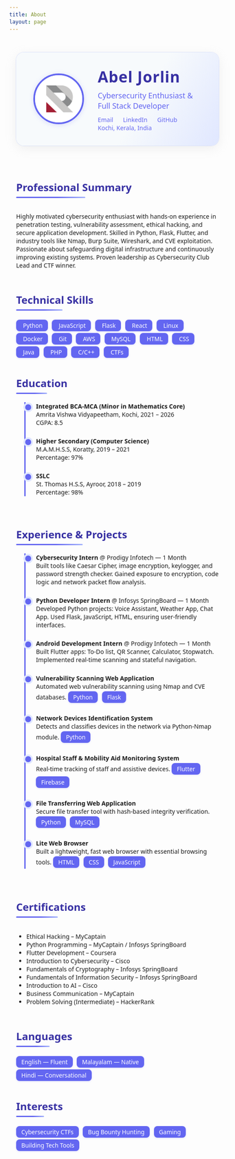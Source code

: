 ```yaml
---
title: About
layout: page
---
```


<style>
.about-container {
  max-width: 900px;
  margin: 0 auto;
  padding: 2rem 1rem;
  font-family: 'Geist Variable', 'Segoe UI', Arial, sans-serif;
}
.profile-card {
  display: flex;
  align-items: center;
  background: linear-gradient(120deg, #f7fafc 60%, #e0e7ff 100%);
  border-radius: 18px;
  box-shadow: 0 6px 24px 0 #b6b6b633, 0 0 0 1px #e0e7ff;
  padding: 2rem 2.5rem;
  margin-bottom: 2.5rem;
  animation: fade-in-down 1s;
}
.profile-avatar {
  width: 110px;
  height: 110px;
  border-radius: 50%;
  object-fit: cover;
  border: 4px solid #6366f1;
  margin-right: 2rem;
  box-shadow: 0 2px 12px #6366f133;
}
.profile-info h1 {
  margin: 0 0 0.5rem 0;
  font-size: 2.2rem;
  font-weight: 700;
  color: #3730a3;
  letter-spacing: 1px;
  animation: fade-in-down 1.2s;
}
.profile-info .subtitle {
  font-size: 1.1rem;
  color: #6366f1;
  margin-bottom: 0.7rem;
}
.profile-links a {
  display: inline-block;
  margin-right: 1.2rem;
  color: #6366f1;
  font-weight: 500;
  text-decoration: none;
  transition: color 0.2s;
}
.profile-links a:hover {
  color: #3730a3;
}
.animated-section {
  font-size: 1.5rem;
  font-weight: 600;
  margin-top: 2.5rem;
  margin-bottom: 1.2rem;
  color: #3730a3;
  position: relative;
  display: inline-block;
  animation: fade-in-down 1.1s;
}
.animated-section::after {
  content: '';
  display: block;
  width: 60%;
  height: 3px;
  background: linear-gradient(90deg, #6366f1 60%, #a5b4fc 100%);
  border-radius: 2px;
  margin-top: 6px;
  animation: grow-bar 1.2s;
}
@keyframes fade-in-down {
  0% { opacity: 0; transform: translateY(-40px); }
  100% { opacity: 1; transform: translateY(0); }
}
@keyframes grow-bar {
  0% { width: 0; }
  100% { width: 60%; }
}
.badge {
  display: inline-block;
  background: #6366f1;
  color: #fff;
  border-radius: 8px;
  padding: 4px 12px;
  margin: 2px 6px 2px 0;
  font-size: 0.98em;
  font-weight: 500;
  box-shadow: 0 1px 4px #6366f133;
  transition: background 0.2s;
}
.badge i {
  margin-right: 4px;
}
.timeline {
  border-left: 3px solid #6366f1;
  margin-left: 1.2rem;
  padding-left: 1.5rem;
  margin-bottom: 2rem;
}
.timeline-item {
  margin-bottom: 1.5rem;
  position: relative;
  animation: fade-in-down 1.2s;
}
.timeline-item::before {
  content: '';
  position: absolute;
  left: -1.6rem;
  top: 0.3rem;
  width: 14px;
  height: 14px;
  background: #6366f1;
  border-radius: 50%;
  box-shadow: 0 0 0 4px #e0e7ff;
}
</style>

<div class="about-container">
  <div class="profile-card">
    <img class="profile-avatar" src="/images/redefine-avatar.svg" alt="Abel Jorlin Avatar">
    <div class="profile-info">
      <h1>Abel Jorlin</h1>
      <div class="subtitle">Cybersecurity Enthusiast & Full Stack Developer</div>
      <div class="profile-links">
        <a href="mailto:abelselfi12@gmail.com"><i class="fa-solid fa-envelope"></i> Email</a>
        <a href="https://linkedin.com/in/abel-jorlin-812981230" target="_blank"><i class="fa-brands fa-linkedin"></i> LinkedIn</a>
        <a href="https://github.com/selfi123" target="_blank"><i class="fa-brands fa-github"></i> GitHub</a>
        <span style="color:#6366f1;font-weight:500;">Kochi, Kerala, India</span>
      </div>
    </div>
  </div>

  <div class="animated-section">Professional Summary</div>
  <p>Highly motivated cybersecurity enthusiast with hands-on experience in penetration testing, vulnerability assessment, ethical hacking, and secure application development. Skilled in Python, Flask, Flutter, and industry tools like Nmap, Burp Suite, Wireshark, and CVE exploitation. Passionate about safeguarding digital infrastructure and continuously improving existing systems. Proven leadership as Cybersecurity Club Lead and CTF winner.</p>

  <div class="animated-section">Technical Skills</div>
  <div>
    <span class="badge"><i class="fa-brands fa-python"></i> Python</span>
    <span class="badge"><i class="fa-brands fa-js"></i> JavaScript</span>
    <span class="badge"><i class="fa-brands fa-flask"></i> Flask</span>
    <span class="badge"><i class="fa-brands fa-react"></i> React</span>
    <span class="badge"><i class="fa-brands fa-linux"></i> Linux</span>
    <span class="badge"><i class="fa-brands fa-docker"></i> Docker</span>
    <span class="badge"><i class="fa-brands fa-git-alt"></i> Git</span>
    <span class="badge"><i class="fa-brands fa-aws"></i> AWS</span>
    <span class="badge"><i class="fa-solid fa-database"></i> MySQL</span>
    <span class="badge"><i class="fa-brands fa-html5"></i> HTML</span>
    <span class="badge"><i class="fa-brands fa-css3-alt"></i> CSS</span>
    <span class="badge"><i class="fa-brands fa-java"></i> Java</span>
    <span class="badge"><i class="fa-brands fa-php"></i> PHP</span>
    <span class="badge"><i class="fa-brands fa-cuttlefish"></i> C/C++</span>
    <span class="badge"><i class="fa-brands fa-hackerrank"></i> CTFs</span>
  </div>

  <div class="animated-section">Education</div>
  <div class="timeline">
    <div class="timeline-item">
      <strong>Integrated BCA-MCA (Minor in Mathematics Core)</strong><br>
      Amrita Vishwa Vidyapeetham, Kochi, 2021 – 2026<br>
      CGPA: 8.5
    </div>
    <div class="timeline-item">
      <strong>Higher Secondary (Computer Science)</strong><br>
      M.A.M.H.S.S, Koratty, 2019 – 2021<br>
      Percentage: 97%
    </div>
    <div class="timeline-item">
      <strong>SSLC</strong><br>
      St. Thomas H.S.S, Ayroor, 2018 – 2019<br>
      Percentage: 98%
    </div>
  </div>

  <div class="animated-section">Experience & Projects</div>
  <div class="timeline">
    <div class="timeline-item">
      <strong>Cybersecurity Intern</strong> @ Prodigy Infotech — 1 Month<br>
      Built tools like Caesar Cipher, image encryption, keylogger, and password strength checker. Gained exposure to encryption, code logic and network packet flow analysis.
    </div>
    <div class="timeline-item">
      <strong>Python Developer Intern</strong> @ Infosys SpringBoard — 1 Month<br>
      Developed Python projects: Voice Assistant, Weather App, Chat App. Used Flask, JavaScript, HTML, ensuring user-friendly interfaces.
    </div>
    <div class="timeline-item">
      <strong>Android Development Intern</strong> @ Prodigy Infotech — 1 Month<br>
      Built Flutter apps: To-Do list, QR Scanner, Calculator, Stopwatch. Implemented real-time scanning and stateful navigation.
    </div>
    <div class="timeline-item">
      <strong>Vulnerability Scanning Web Application</strong><br>
      Automated web vulnerability scanning using Nmap and CVE databases. <span class="badge">Python</span> <span class="badge">Flask</span>
    </div>
    <div class="timeline-item">
      <strong>Network Devices Identification System</strong><br>
      Detects and classifies devices in the network via Python-Nmap module. <span class="badge">Python</span>
    </div>
    <div class="timeline-item">
      <strong>Hospital Staff & Mobility Aid Monitoring System</strong><br>
      Real-time tracking of staff and assistive devices. <span class="badge">Flutter</span> <span class="badge">Firebase</span>
    </div>
    <div class="timeline-item">
      <strong>File Transferring Web Application</strong><br>
      Secure file transfer tool with hash-based integrity verification. <span class="badge">Python</span> <span class="badge">MySQL</span>
    </div>
    <div class="timeline-item">
      <strong>Lite Web Browser</strong><br>
      Built a lightweight, fast web browser with essential browsing tools. <span class="badge">HTML</span> <span class="badge">CSS</span> <span class="badge">JavaScript</span>
    </div>
  </div>

  <div class="animated-section">Certifications</div>
  <ul>
    <li>Ethical Hacking – MyCaptain</li>
    <li>Python Programming – MyCaptain / Infosys SpringBoard</li>
    <li>Flutter Development – Coursera</li>
    <li>Introduction to Cybersecurity – Cisco</li>
    <li>Fundamentals of Cryptography – Infosys SpringBoard</li>
    <li>Fundamentals of Information Security – Infosys SpringBoard</li>
    <li>Introduction to AI – Cisco</li>
    <li>Business Communication – MyCaptain</li>
    <li>Problem Solving (Intermediate) – HackerRank</li>
  </ul>

  <div class="animated-section">Languages</div>
  <div>
    <span class="badge">English — Fluent</span>
    <span class="badge">Malayalam — Native</span>
    <span class="badge">Hindi — Conversational</span>
  </div>

  <div class="animated-section">Interests</div>
  <div>
    <span class="badge">Cybersecurity CTFs</span>
    <span class="badge">Bug Bounty Hunting</span>
    <span class="badge">Gaming</span>
    <span class="badge">Building Tech Tools</span>
  </div>
</div> 